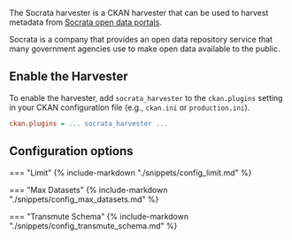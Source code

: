 The Socrata harvester is a CKAN harvester that can be used to harvest metadata from [Socrata open data portals](https://dev.socrata.com/).

Socrata is a company that provides an open data repository service that many government agencies use to make open data available to the public.

## Enable the Harvester

To enable the harvester, add `socrata_harvester` to the `ckan.plugins` setting in your CKAN configuration file (e.g., `ckan.ini` or `production.ini`).

```ini
ckan.plugins = ... socrata_harvester ...
```

## Configuration options

=== "Limit"
    {% include-markdown "./snippets/config_limit.md" %}

=== "Max Datasets"
    {% include-markdown "./snippets/config_max_datasets.md" %}

=== "Transmute Schema"
    {% include-markdown "./snippets/config_transmute_schema.md" %}
